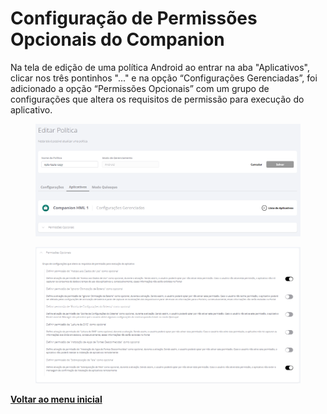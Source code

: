 # Configuração de Permissões Opcionais do Companion

Na tela de edição de uma política Android ao entrar na aba "Aplicativos", clicar nos três pontinhos "..." e na opção “Configurações Gerenciadas”, foi adicionado a opção “Permissões Opcionais” com um grupo de configurações que altera os requisitos de permissão para execução do aplicativo.

<figure><img src="../../.gitbook/assets/image (3) (1).png" alt=""><figcaption></figcaption></figure>

<figure><img src="../../.gitbook/assets/image (4) (1).png" alt=""><figcaption></figcaption></figure>

[**Voltar ao menu inicial**](./)

